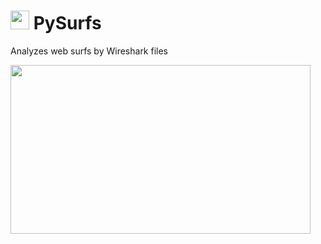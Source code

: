 # <img src="https://i.ibb.co/ZSbWvNw/icon.png" width="30px" height="30px" /> PySurfs
Analyzes web surfs by Wireshark files

<img src = https://media.giphy.com/media/1myW7LEJtwvGRwqPL0/giphy.gif width="480px" height="270px" />
